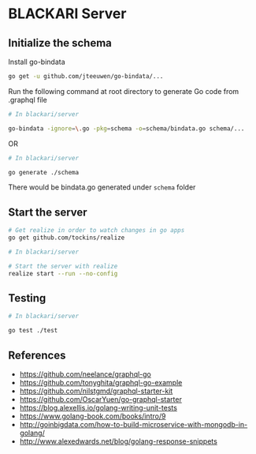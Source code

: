 # BLACKARI Server

## Initialize the schema

Install go-bindata
```bash
go get -u github.com/jteeuwen/go-bindata/...
```

Run the following command at root directory to generate Go code from .graphql file
```bash
# In blackari/server

go-bindata -ignore=\.go -pkg=schema -o=schema/bindata.go schema/...
```

OR

```bash
# In blackari/server

go generate ./schema
```
There would be bindata.go generated under `schema` folder

## Start the server

```bash
# Get realize in order to watch changes in go apps
go get github.com/tockins/realize

# In blackari/server

# Start the server with realize
realize start --run --no-config
```

## Testing
```bash
# In blackari/server

go test ./test
```

## References
- https://github.com/neelance/graphql-go
- https://github.com/tonyghita/graphql-go-example
- https://github.com/nilstgmd/graphql-starter-kit
- https://github.com/OscarYuen/go-graphql-starter
- https://blog.alexellis.io/golang-writing-unit-tests
- https://www.golang-book.com/books/intro/9
- http://goinbigdata.com/how-to-build-microservice-with-mongodb-in-golang/
- http://www.alexedwards.net/blog/golang-response-snippets